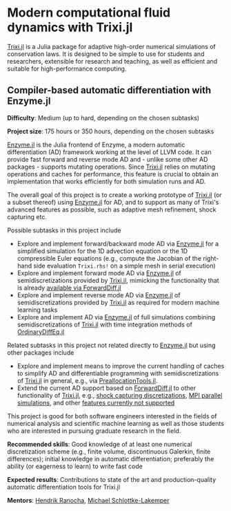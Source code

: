 # Modern computational fluid dynamics with Trixi.jl

[Trixi.jl](https://github.com/trixi-framework/Trixi.jl/) is a Julia package for adaptive 
high-order numerical simulations of conservation laws. It is designed to be simple to use
for students and researchers, extensible for research and teaching, as well as efficient 
and suitable for high-performance computing.


## Compiler-based automatic differentiation with Enzyme.jl

**Difficulty**: Medium (up to hard, depending on the chosen subtasks)

**Project size**: 175 hours or 350 hours, depending on the chosen subtasks

[Enzyme.jl](https://github.com/EnzymeAD/Enzyme.jl) is the Julia frontend of Enzyme, 
a modern automatic differentiation (AD) framework working at the level of LLVM code. 
It can provide fast forward and reverse mode AD and - unlike some other AD packages - 
supports mutating operations. Since [Trixi.jl](https://github.com/trixi-framework/Trixi.jl/) 
relies on mutating operations and caches for performance, this feature is crucial to obtain
an implementation that works efficiently for both simulation runs and AD.

The overall goal of this project is to create a working prototype of 
[Trixi.jl](https://github.com/trixi-framework/Trixi.jl/) (or a subset thereof) 
using [Enzyme.jl](https://github.com/EnzymeAD/Enzyme.jl) for AD, and to support as 
many of Trixi's advanced features as possible, such as adaptive mesh refinement, shock capturing etc.

Possible subtasks in this project include
- Explore and implement forward/backward mode AD via [Enzyme.jl](https://github.com/EnzymeAD/Enzyme.jl) 
  for a simplified simulation for the 1D advection equation or the 1D compressible Euler equations
  (e.g., compute the Jacobian of the right-hand side evaluation `Trixi.rhs!` on a simple mesh in
  serial execution)
- Explore and implement forward mode AD via
  [Enzyme.jl](https://github.com/EnzymeAD/Enzyme.jl) of semidiscretizations
  provided by [Trixi.jl](https://github.com/trixi-framework/Trixi.jl/),
  mimicking the functionality that is already
  [available via ForwardDiff.jl](https://trixi-framework.github.io/Trixi.jl/stable/tutorials/differentiable_programming/)
- Explore and implement reverse mode AD via
  [Enzyme.jl](https://github.com/EnzymeAD/Enzyme.jl) of semidiscretizations
  provided by [Trixi.jl](https://github.com/trixi-framework/Trixi.jl/) as required for modern machine learning tasks
- Explore and implement AD via [Enzyme.jl](https://github.com/EnzymeAD/Enzyme.jl)
  of full simulations combining semidiscretizations of
  [Trixi.jl](https://github.com/trixi-framework/Trixi.jl/) with time integration
  methods of [OrdinaryDiffEq.jl](https://github.com/SciML/OrdinaryDiffEq.jl)
  
Related subtasks in this project not related directly to [Enzyme.jl](https://github.com/EnzymeAD/Enzyme.jl)
but using other packages include
- Explore and implement means to improve the current handling of caches to
  simplify AD and differentiable programming with semidiscretizations of
  [Trixi.jl](https://github.com/trixi-framework/Trixi.jl/) in general, e.g.,
  via [PreallocationTools.jl](https://github.com/SciML/PreallocationTools.jl).
- Extend the current AD support based on [ForwardDiff.jl](https://github.com/JuliaDiff/ForwardDiff.jl) 
  to other functionality of [Trixi.jl](https://github.com/trixi-framework/Trixi.jl/), e.g.,
  [shock capturing discretizations](https://github.com/trixi-framework/Trixi.jl/issues/1252),
  [MPI parallel simulations](https://github.com/trixi-framework/Trixi.jl/issues/910),
  and other [features currently not supported](https://github.com/trixi-framework/Trixi.jl/issues/462)

This project is good for both software engineers interested in the fields of
numerical analysis and scientific machine learning as well as those students who
are interested in pursuing graduate research in the field.

**Recommended skills**: Good knowledge of at least one numerical discretization scheme 
(e.g., finite volume, discontinuous Galerkin, finite differences); initial knowledge 
in automatic differentiation; preferably the ability (or eagerness to learn) to write fast code

**Expected results**: Contributions to state of the art and production-quality
automatic differentiation tools for Trixi.jl

**Mentors**: [Hendrik Ranocha](https://github.com/ranocha), [Michael Schlottke-Lakemper](https://github.com/sloede)
